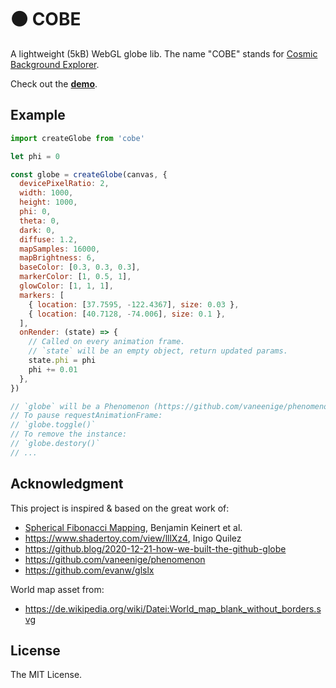 # ⚫️ COBE

A lightweight (5kB) WebGL globe lib. The name "COBE" stands for [Cosmic Background Explorer](https://en.wikipedia.org/wiki/Cosmic_Background_Explorer). 

Check out the [**demo**](https://cobe.vercel.app).

## Example

```js
import createGlobe from 'cobe'

let phi = 0

const globe = createGlobe(canvas, {
  devicePixelRatio: 2,
  width: 1000,
  height: 1000,
  phi: 0,
  theta: 0,
  dark: 0,
  diffuse: 1.2,
  mapSamples: 16000,
  mapBrightness: 6,
  baseColor: [0.3, 0.3, 0.3],
  markerColor: [1, 0.5, 1],
  glowColor: [1, 1, 1],
  markers: [
    { location: [37.7595, -122.4367], size: 0.03 },
    { location: [40.7128, -74.006], size: 0.1 },
  ],
  onRender: (state) => {
    // Called on every animation frame.
    // `state` will be an empty object, return updated params.
    state.phi = phi
    phi += 0.01
  },
})

// `globe` will be a Phenomenon (https://github.com/vaneenige/phenomenon) instance.
// To pause requestAnimationFrame:
// `globe.toggle()`
// To remove the instance:
// `globe.destory()`
// ...
```

## Acknowledgment

This project is inspired & based on the great work of:

- [Spherical Fibonacci Mapping](https://dl.acm.org/doi/10.1145/2816795.2818131), Benjamin Keinert et al.
- https://www.shadertoy.com/view/lllXz4, Inigo Quilez
- https://github.blog/2020-12-21-how-we-built-the-github-globe
- https://github.com/vaneenige/phenomenon
- https://github.com/evanw/glslx

World map asset from:

- https://de.wikipedia.org/wiki/Datei:World_map_blank_without_borders.svg

## License

The MIT License.
